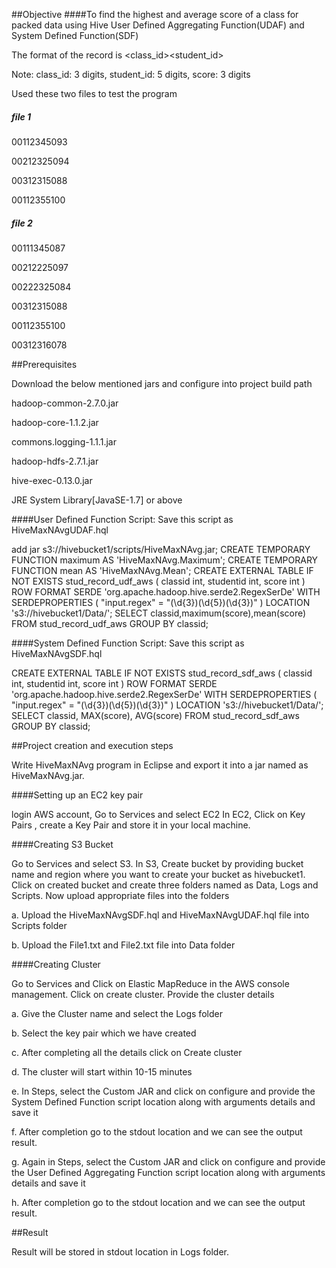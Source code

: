 
##Objective 
####To find the highest and average score of a class for packed data using Hive User Defined Aggregating Function(UDAF) and System Defined Function(SDF)

The format of the record is
 <class_id><student_id><score>

Note: class_id: 3 digits, student_id: 5 digits, score: 3 digits

Used these two files to test the program
##### file 1

00112345093

00212325094

00312315088

00112355100

##### file 2

00111345087

00212225097

00222325084

00312315088

00112355100

00312316078

##Prerequisites

Download the below mentioned jars and configure into project build path

hadoop-common-2.7.0.jar

hadoop-core-1.1.2.jar

commons.logging-1.1.1.jar

hadoop-hdfs-2.7.1.jar

hive-exec-0.13.0.jar

JRE System Library[JavaSE-1.7] or above


####User Defined Function Script:
Save this script as HiveMaxNAvgUDAF.hql

add jar s3://hivebucket1/scripts/HiveMaxNAvg.jar;
CREATE TEMPORARY FUNCTION maximum AS
'HiveMaxNAvg.Maximum';
CREATE TEMPORARY FUNCTION mean AS
'HiveMaxNAvg.Mean';
CREATE EXTERNAL TABLE IF NOT EXISTS
stud_record_udf_aws (
classid int, studentid int, score int
)
ROW FORMAT SERDE
'org.apache.hadoop.hive.serde2.RegexSerDe' WITH
SERDEPROPERTIES (
"input.regex" = "(\\d{3})(\\d{5})(\\d{3})"
) LOCATION 's3://hivebucket1/Data/';
SELECT classid,maximum(score),mean(score) FROM
stud_record_udf_aws GROUP BY classid;

####System Defined Function Script:
Save this script as HiveMaxNAvgSDF.hql

CREATE EXTERNAL TABLE IF NOT EXISTS
stud_record_sdf_aws (
classid int, studentid int, score int
)
ROW FORMAT SERDE
'org.apache.hadoop.hive.serde2.RegexSerDe'
WITH SERDEPROPERTIES (
"input.regex" = "(\\d{3})(\\d{5})(\\d{3})"
) LOCATION 's3://hivebucket1/Data/';
SELECT classid, MAX(score), AVG(score) FROM
stud_record_sdf_aws GROUP BY classid;



##Project creation and execution steps

Write HiveMaxNAvg program in Eclipse and export it into a jar named as HiveMaxNAvg.jar.

####Setting up an EC2 key pair

login AWS account, Go to Services and select EC2 In EC2, Click on Key Pairs , create a Key Pair and store it in your local machine.

####Creating S3 Bucket

Go to Services and select S3. In S3, Create bucket by providing bucket name and region where you want to create your bucket as hivebucket1. Click on created bucket and create three folders named as Data, Logs and Scripts. Now upload appropriate files into the folders

a. Upload the HiveMaxNAvgSDF.hql and HiveMaxNAvgUDAF.hql file into Scripts folder

b. Upload the File1.txt and File2.txt file into Data folder

####Creating Cluster

Go to Services and Click on Elastic MapReduce in the AWS console management. Click on create cluster. Provide the cluster details

a. Give the Cluster name and select the Logs folder

b. Select the key pair which we have created

c. After completing all the details click on Create cluster

d. The cluster will start within 10-15 minutes

e. In Steps, select the Custom JAR and click on configure and provide the System Defined Function script location along with arguments details and save it

f. After completion go to the stdout location and we can see the output result.

g. Again in Steps, select the Custom JAR and click on configure and provide the User Defined Aggregating Function script location along with arguments details and save it

h. After completion go to the stdout location and we can see the output result.

##Result

Result will be stored in stdout location in Logs folder.
